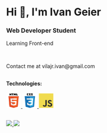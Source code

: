 <h1>Hi 👋, I'm Ivan Geier</h1>
<h3>Web Developer Student</h3>
<p>Learning Front-end<p>
  <br>
<p>Contact me at vilajr.ivan@gmail.com<p>

##

<h4 align="left">Technologies:</h3>
<p align="left"> <a href="https://www.w3schools.com/css/" target="_blank"> 
   <img src="https://raw.githubusercontent.com/devicons/devicon/master/icons/html5/html5-original-wordmark.svg" alt="html5" width="40" height="40"/>
  <img src="https://raw.githubusercontent.com/devicons/devicon/master/icons/css3/css3-original-wordmark.svg" alt="css3" width="40" height="40"/>
  <img src="https://raw.githubusercontent.com/devicons/devicon/master/icons/javascript/javascript-original.svg" alt="javascript" width="40" height="40"/>
  
  ##
  
<img height="200em" src="https://github-readme-stats.vercel.app/api?username=ivangeier&show_icons=true" />
<img height="200em" src="https://github-readme-stats.vercel.app/api/top-langs/?username=ivangeier&theme=blue-green" />
